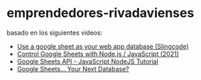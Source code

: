 # emprendedores-rivadavienses

basado en los siguientes videos:
- [Use a google sheet as your web app database (Slingcode)](https://www.youtube.com/watch?v=I-sf2ojxgQ0&t=212s)
- [Control Google Sheets with Node.js / JavaScript (2021)](https://www.youtube.com/watch?v=PFJNJQCU_lo&t=1069s)
- [Google Sheets API - JavaScript NodeJS Tutorial](https://www.youtube.com/watch?v=MiPpQzW_ya0&t=702s)
- [Google Sheets… Your Next Database?](https://www.youtube.com/watch?v=K6Vcfm7TA5U)